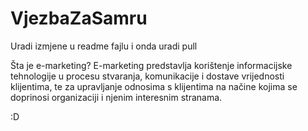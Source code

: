 # VjezbaZaSamru



Uradi izmjene u readme fajlu i onda uradi pull 


Šta je e-marketing? E-marketing predstavlja korištenje informacijske tehnologije u procesu stvaranja, komunikacije i dostave vrijednosti klijentima, te za upravljanje odnosima s klijentima na načine kojima se doprinosi organizaciji i njenim interesnim stranama.


:D 

